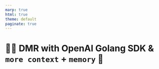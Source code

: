 ```yaml
---
marp: true
html: true
theme: default
paginate: true
---
```

<style>
.dodgerblue {
  color: dodgerblue;
}
</style>
# 🐳🤖 DMR with OpenAI Golang SDK & `more context` + `memory` 🤣
